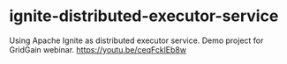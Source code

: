 # ignite-distributed-executor-service
Using Apache Ignite as distributed executor service. Demo project for GridGain webinar.
https://youtu.be/ceqFcklEb8w
